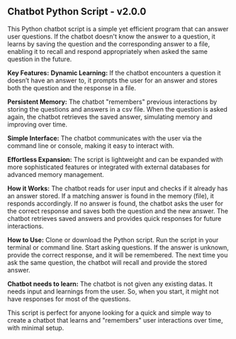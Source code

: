 ## Chatbot Python Script - v2.0.0

This Python chatbot script is a simple yet efficient program that can answer user questions. If the chatbot doesn't know the answer to a question, it learns by saving the question and the corresponding answer to a file, enabling it to recall and respond appropriately when asked the same question in the future.

**Key Features:**
**Dynamic Learning:** If the chatbot encounters a question it doesn’t have an answer to, it prompts the user for an answer and stores both the question and the response in a file.

**Persistent Memory:** The chatbot "remembers" previous interactions by storing the questions and answers in a csv file. When the question is asked again, the chatbot retrieves the saved answer, simulating memory and improving over time.

**Simple Interface:** The chatbot communicates with the user via the command line or console, making it easy to interact with.

**Effortless Expansion:** The script is lightweight and can be expanded with more sophisticated features or integrated with external databases for advanced memory management.

**How it Works:**
The chatbot reads for user input and checks if it already has an answer stored.
If a matching answer is found in the memory (file), it responds accordingly.
If no answer is found, the chatbot asks the user for the correct response and saves both the question and the new answer.
The chatbot retrieves saved answers and provides quick responses for future interactions.

**How to Use:**
Clone or download the Python script.
Run the script in your terminal or command line.
Start asking questions. If the answer is unknown, provide the correct response, and it will be remembered.
The next time you ask the same question, the chatbot will recall and provide the stored answer.

**Chatbot needs to learn:**
The chatbot is not given any existing datas. It needs input and learnings from the user. So, when you start, it might not have responses for most of the questions.

This script is perfect for anyone looking for a quick and simple way to create a chatbot that learns and "remembers" user interactions over time, with minimal setup.
